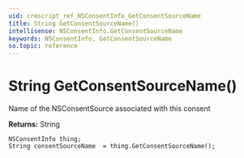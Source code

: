 ```yaml
---
uid: crmscript_ref_NSConsentInfo_GetConsentSourceName
title: String GetConsentSourceName()
intellisense: NSConsentInfo.GetConsentSourceName
keywords: NSConsentInfo, GetConsentSourceName
so.topic: reference
---
```


# String GetConsentSourceName()

Name of the NSConsentSource associated with this consent

**Returns:** String

```crmscript
NSConsentInfo thing;
String consentSourceName  = thing.GetConsentSourceName();
```

